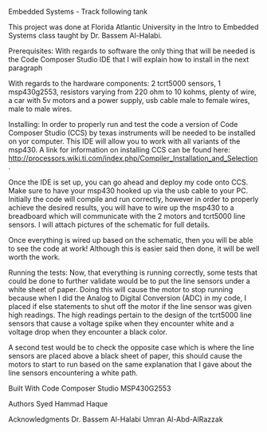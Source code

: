 Embedded Systems - Track following tank

This project was done at Florida Atlantic University in the Intro to Embedded Systems class taught by Dr. Bassem Al-Halabi.

Prerequisites: With regards to software the only thing that will be needed is the Code Composer Studio IDE that I will explain how to install in the next paragraph

With regards to the hardware components: 2 tcrt5000 sensors, 1 msp430g2553, resistors varying from 220 ohm to 10 kohms, plenty of wire,
                                         a car with 5v motors and a power supply, usb cable male to female wires, male to male wires.
                                        
Installing: In order to properly run and test the code a version of Code Composer Studio (CCS) by texas instruments will be needed to be installed on yor computer. This IDE will allow you to work with all variants of the msp430. A link for information on installing CCS can be found here: http://processors.wiki.ti.com/index.php/Compiler_Installation_and_Selection. 

Once the IDE is set up, you can go ahead and deploy my code onto CCS. Make sure to have your msp430 hooked up via the usb cable to your PC. Initially the code will compile and run correctly, however in order to properly achieve the desired results, you will have to wire up the msp430 to a breadboard which will communicate with the 2 motors and tcrt5000 line sensors. I will attach pictures of the schematic for full details.

Once everything is wired up based on the schematic, then you will be able to see the code at work! Although this is easier said then done, it will be well worth the work.

Running the tests: Now, that everything is running correctly, some tests that could be done to further validate would be to put the line sensors under a white sheet of paper. Doing this will cause the motor to stop running because when I did the Analog to Digital Conversion (ADC) in my code, I placed if else statements to shut off the motor if the line sensor was given high readings. The high readings pertain to the design of the tcrt5000 line sensors that cause a voltage spike when they encounter white and a voltage drop when they encounter a black color.

A second test would be to check the opposite case which is where the line sensors are placed above a black sheet of paper, this should cause the motors to start to run based on the same explanation that I gave about the line sensors encountering a white path.

Built With
Code Composer Studio
MSP430G2553

Authors
Syed Hammad Haque

Acknowledgments
Dr. Bassem Al-Halabi
Umran Al-Abd-AlRazzak
